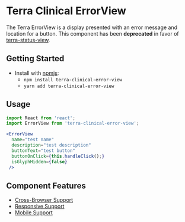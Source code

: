 # Terra Clinical ErrorView

The Terra ErrorView is a display presented with an error message and location for a button.  This component has been **deprecated** in
favor of [terra-status-view](https://github.com/cerner/terra-core/tree/master/packages/terra-status-view).

## Getting Started

- Install with [npmjs](https://www.npmjs.com):
  - `npm install terra-clinical-error-view`
  - `yarn add terra-clinical-error-view`

## Usage

```jsx
import React from 'react';
import ErrorView from 'terra-clinical-error-view';

<ErrorView
  name="test name"
  description="test description"
  buttonText="test button"
  buttonOnClick={this.handleClick();}
  isGlyphHidden={false}
 />
```

## Component Features
* [Cross-Browser Support](https://github.com/cerner/terra-core/wiki/Component-Features#cross-browser-support)
* [Responsive Support](https://github.com/cerner/terra-core/wiki/Component-Features#responsive-support)
* [Mobile Support](https://github.com/cerner/terra-core/wiki/Component-Features#mobile-support)
